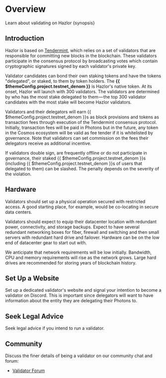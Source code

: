 <!--
order: 1
-->

# Overview

Learn about validating on Hazlor {synopsis}

## Introduction

Hazlor is based on [Tendermint](https://github.com/tendermint/tendermint/blob/master/docs/introduction/what-is-tendermint.md), which relies on a set of validators that are responsible for committing new blocks in the blockchain. These validators participate in the consensus protocol by broadcasting votes which contain cryptographic signatures signed by each validator's private key.

Validator candidates can bond their own staking tokens and have the tokens "delegated", or staked, to them by token holders. The **{{ $themeConfig.project.testnet_denom }}** is Hazlor's native token. At its onset, Hazlor will launch with 300 validators. The validators are determined by who has the most stake delegated to them — the top 300 validator candidates with the most stake will become Hazlor validators.

Validators and their delegators will earn {{ $themeConfig.project.testnet_denom }}s as block provisions and tokens as transaction fees through execution of the Tendermint consensus protocol. Initially, transaction fees will be paid in Photons but in the future, any token in the Cosmos ecosystem will be valid as fee tender if it is whitelisted by governance. Note that validators can set commission on the fees their delegators receive as additional incentive.

If validators double sign, are frequently offline or do not participate in governance, their staked {{ $themeConfig.project.testnet_denom }}s (including {{ $themeConfig.project.testnet_denom }}s of users that delegated to them) can be slashed. The penalty depends on the severity of the violation.

## Hardware

Validators should set up a physical operation secured with restricted access. A good starting place, for example, would be co-locating in secure data centers.

Validators should expect to equip their datacenter location with redundant power, connectivity, and storage backups. Expect to have several redundant networking boxes for fiber, firewall and switching and then small servers with redundant hard drive and failover. Hardware can be on the low end of datacenter gear to start out with.

We anticipate that network requirements will be low initially. Bandwidth, CPU and memory requirements will rise as the network grows. Large hard drives are recommended for storing years of blockchain history.

## Set Up a Website

Set up a dedicated validator's website and signal your intention to become a validator on Discord. This is important since delegators will want to have information about the entity they are delegating their Photons to.

## Seek Legal Advice

Seek legal advice if you intend to run a validator.

## Community

Discuss the finer details of being a validator on our community chat and forum:

* [Validator Forum](https://forum.cosmos.network/c/validating)
